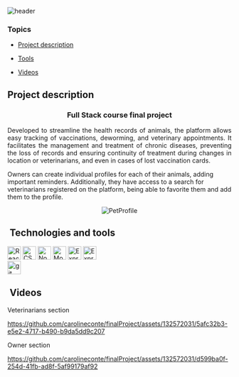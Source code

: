 ![header](https://github.com/carolineconte/finalProject/assets/132572031/c9d86cc1-4174-4653-b539-55ba49bb2aca)

### Topics

- [Project description](#project-description)

- [Tools](#tools)

- [Videos](#videos)


## Project description
<h3 align="center">Full Stack course final project</h3>
<p align="justify">
  <a id="project-description"></a>
  Developed to streamline the health records of animals, the platform allows easy tracking of vaccinations, deworming, and veterinary appointments.
  It facilitates the management and treatment of chronic diseases, preventing the loss of records and ensuring continuity of treatment during changes 
  in location or veterinarians, and even in cases of lost vaccination cards.

Owners can create individual profiles for each of their animals, adding important reminders. Additionally, they have access to a search for veterinarians 
registered on the platform, being able to favorite them and add them to the profile.
</p>

<div align="center">
  <img src="https://github.com/carolineconte/finalProject/assets/132572031/3ddaaf88-55aa-452f-90c2-8e9dcba85074" alt="PetProfile">
</div>

##  Technologies and tools
<a id="tools"></a>
<div style="display: inline_block">
<img src="https://img.shields.io/badge/React-282C34?logo=react&logoColor=61DAFB " alt="React logo" title="React" height="30" />
<img src="https://img.shields.io/badge/CSS3-282C34?logo=css3&logoColor=1572B6" alt="CSS3 logo" title="CSS3" height="30" />
<img src="https://img.shields.io/badge/Node.js-282C34?logo=node.js&logoColor=339933" alt="Node.js logo" title="Node.js" height="30" />
<img src="https://img.shields.io/badge/MongoDB-282C34?logo=mongoDB&logoColor=47A248" alt="MongoDB logo" title="Node.js" height="30" />
<img src="https://img.shields.io/badge/Express-282C34?logo=express&logoColor=FFFFFF" alt="Express.js logo" title="Express.js" height="30" />
<img src="https://img.shields.io/badge/mongoosedotws-282C34?logo=mongoosedotws&logoColor=F04D35" alt="Express.js logo" title="Express.js" height="30" />
<br>
<img src="https://img.shields.io/badge/Figma-282C34?logo=figma&logoColor=#24E1E" alt="git logo" title="git" height="30" />
</div>

##  Videos
<a id="videos"></a>

<P>Veterinarians section</P>

https://github.com/carolineconte/finalProject/assets/132572031/5afc32b3-e5e2-4717-b490-b9da5dd9c207

<P>Owner section</P>

https://github.com/carolineconte/finalProject/assets/132572031/d599ba0f-254d-41fb-ad8f-5af99179af92

